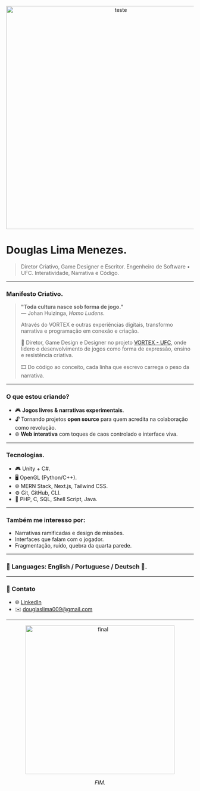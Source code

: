 <p align="center">
<img src="https://66.media.tumblr.com/tumblr_li3y8asQMH1qcb5cmo1_500.jpg" width="600px" alt="teste">
</p>

# Douglas Lima Menezes.

> Diretor Criativo, Game Designer e Escritor.
> Engenheiro de Software • UFC.
> Interatividade, Narrativa e Código.

---

### Manifesto Criativo.

> **"Toda cultura nasce sob forma de jogo."**  
> — Johan Huizinga, *Homo Ludens*.
>  
> Através do VORTEX e outras experiências digitais, transformo narrativa e programação em conexão e criação.
>  
> 👤 Diretor, Game Design e Designer no projeto [VORTEX - UFC](https://www.instagram.com/vortexufc), onde lidero o desenvolvimento de jogos como forma de expressão, ensino e resistência criativa.
>  
> 🎞️ Do código ao conceito, cada linha que escrevo carrega o peso da narrativa.

---

### O que estou criando?

- 🎮 **Jogos livres & narrativas experimentais**.
- 🔓 Tornando projetos **open source** para quem acredita na colaboração como revolução.
- 🌐 **Web interativa** com toques de caos controlado e interface viva.

---

### Tecnologias.

- 🎮 Unity + C#.
- 🖥️ OpenGL (Python/C++).
- 🌐 MERN Stack, Next.js, Tailwind CSS.
- ⚙️ Git, GitHub, CLI.
- 💬 PHP, C, SQL, Shell Script, Java.

---

### Também me interesso por:

- Narrativas ramificadas e design de missões.
- Interfaces que falam com o jogador.
- Fragmentação, ruído, quebra da quarta parede.

---

### 💬 Languages: English / Portuguese / Deutsch 💬.

---

### 📡 Contato

- 🌐 [LinkedIn](https://www.linkedin.com/in/douglaslima0451)
- ✉️ douglaslima009@gmail.com

---

<p align="center">
  <img src="https://66.media.tumblr.com/68fd16cabcff88b84c387a06df13d810/tumblr_nvcvq40qCO1srx8yco1_500.gif" width="400px" alt="final">
</p>

<p align="center"><i>FIM.</i></p>
